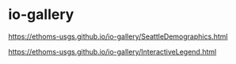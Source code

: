 # io-gallery

https://ethoms-usgs.github.io/io-gallery/SeattleDemographics.html

https://ethoms-usgs.github.io/io-gallery/InteractiveLegend.html
